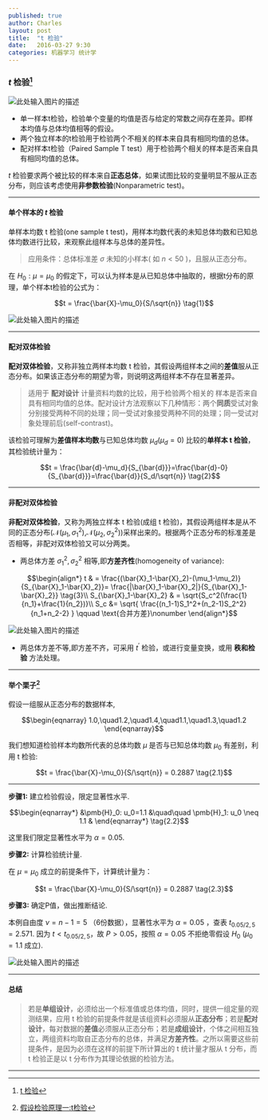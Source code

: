 ```yaml
---
published: true
author: Charles
layout: post
title:  "t 检验"
date:   2016-03-27 9:30
categories: 机器学习 统计学
---
```


### $t$ 检验[^2]

![此处输入图片的描述][5]

- 单一样本t检验，检验单个变量的均值是否与给定的常数之间存在差异。即样本均值与总体均值相等的假设。
- 两个独立样本的t检验用于检验两个不相关的样本来自具有相同均值的总体。
- 配对样本t检验（Paired Sample T test）用于检验两个相关的样本是否来自具有相同均值的总体。

$t$ 检验要求两个被比较的样本来自**正态总体**，如果试图比较的变量明显不服从正态分布，则应该考虑使用**非参数检验**(Nonparametric test)。

----------

#### 单个样本的 $t$ 检验
单样本均数 t 检验(one sample t test)，用样本均数代表的未知总体均数和已知总体均数进行比较，来观察此组样本与总体的差异性。

> 应用条件：总体标准差 $\sigma$ 未知的小样本( 如 $n<50$ )，且服从正态分布。

在 $H_0:\mu = \mu_0$ 的假定下，可以认为样本是从已知总体中抽取的，根据t分布的原理，单个样本t检验的公式为：

$$t = \frac{\bar{X}-\mu_0}{S/\sqrt{n}} \tag{1}$$

![此处输入图片的描述][6]

----------

#### 配对双体检验
**配对双体检验**，又称非独立两样本均数 t 检验，其假设两组样本之间的**差值**服从正态分布。如果该正态分布的期望为零，则说明这两组样本不存在显著差异。

> 适用于 **配对设计** 计量资料均数的比较，用于检验两个相关的
样本是否来自具有相同均值的总体。配对设计方法观察以下几种情形：两个**同质**受试对象分别接受两种不同的处理；同一受试对象接受两种不同的处理；同一受试对象处理前后(self-contrast)。

该检验可理解为**差值样本均数**与已知总体均数 $\mu_d(\mu_d = 0)$ 比较的**单样本 t 检验**，其检验统计量为：

$$t = \frac{\bar{d}-\mu_d}{S_{\bar{d}}}=\frac{\bar{d}-0}{S_{\bar{d}}}=\frac{\bar{d}}{S_d/\sqrt{n}} \tag{2}$$

----------

#### 非配对双体检验
**非配对双体检验**，又称为两独立样本 t 检验(成组 t 检验)，其假设两组样本是从不同的正态分布($\mathcal{N}(\mu_1,\sigma_1^2)$,$\mathcal{N}(\mu_2,\sigma_2^2)$)采样出来的。根据两个正态分布的标准差是否相等，非配对双体检验又可以分两类。

 - 两总体方差 $\sigma_1^2,\sigma_2^2$ 相等,即**方差齐性**(homogeneity of variance):

$$\begin{align*} 
t & = \frac{(\bar{X}_1-\bar{X}_2)-(\mu_1-\mu_2)}{S_{\bar{X}_1-\bar{X}_2}}= \frac{|\bar{X}_1-\bar{X}_2|}{S_{\bar{X}_1-\bar{X}_2}} \tag{3}\\ 
S_{\bar{X}_1-\bar{X}_2} & = \sqrt{S_c^2(\frac{1}{n_1}+\frac{1}{n_2})}\\
S_c &= \sqrt{ \frac{(n_1-1)S_1^2+(n_2-1)S_2^2}{n_1+n_2-2}  } \qquad  \text{合并方差}\nonumber 
\end{align*}$$

![此处输入图片的描述][9]

 - 两总体方差不等,即方差不齐，可采用 $t^{\prime}$ 检验，或进行变量变换，或用 **秩和检验** 方法处理。

----------

#### 举个栗子[^1]

假设一组服从正态分布的数据样本,

$$\begin{eqnarray} 
1.0,\quad1.2,\quad1.4,\quad1.1,\quad1.3,\quad1.2 
\end{eqnarray}$$

我们想知道检验样本均数所代表的总体均数 $\mu$ 是否与已知总体均数 $\mu_0$ 有差别，利用 t 检验:

$$t = \frac{\bar{X}-\mu_0}{S/\sqrt{n}} = 0.2887 \tag{2.1}$$

----------


**步骤1:** 建立检验假设，限定显著性水平.

$$\begin{eqnarray*} 
&\pmb{H}_0: u_0=1.1 &\quad\quad \pmb{H}_1: u_0 \neq 1.1 & 
\end{eqnarray*} \tag{2.2}$$

这里我们限定显著性水平为 $\alpha = 0.05$.

**步骤2:** 计算检验统计量.

在 $\mu = \mu_0$ 成立的前提条件下，计算统计量为：

$$t = \frac{\bar{X}-\mu_0}{S/\sqrt{n}} = 0.2887 \tag{2.3}$$

**步骤3:** 确定P值，做出推断结论.

本例自由度 $\nu = n-1=5$ （6份数据），显著性水平为 $\alpha = 0.05$ ，查表 $t_{0.05/2,5} = 2.571$. 因为 $t<t_{0.05/2,5}$，故 $P>0.05$，按照 $\alpha=0.05$ 不拒绝零假设 $H_0$ ($\mu_0=1.1$  成立).

![此处输入图片的描述][7]

----------


#### 总结

> 若是**单组设计**，必须给出一个标准值或总体均值，同时，提供一组定量的观测结果，应用 t 检验的前提条件就是该组资料必须服从**正态分布**；若是**配对设计**，每对数据的**差值**必须服从正态分布；若是**成组设计**，个体之间相互独立，两组资料均取自正态分布的总体，并满足**方差齐性**。之所以需要这些前提条件，是因为必须在这样的前提下所计算出的 t 统计量才服从 t 分布，而 t 检验正是以 t 分布作为其理论依据的检验方法。

----------

[5]: http://7xjbdi.com1.z0.glb.clouddn.com/t_ca.png
[6]: http://7xjbdi.com1.z0.glb.clouddn.com/hy_set.png?imageView2/2/w/200
[7]: http://7xjbdi.com1.z0.glb.clouddn.com/2016-03-30_110626.png?imageView2/2/w/400
[9]: http://7xjbdi.com1.z0.glb.clouddn.com/t_ht2.png?imageView2/2/w/400

[^1]: [假设检验原理一:t检验](http://www.gotoli.us/%E7%BB%9F%E8%AE%A1%E5%81%87%E8%AE%BE%E6%A3%80%E9%AA%8C%E4%B8%80t%E6%A3%80%E9%AA%8C)
[^2]: [t 检验](http://jingpin.qmu.edu.cn/yufang/html/kejian.htm)